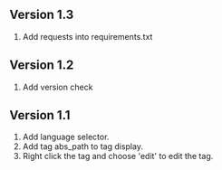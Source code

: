## Version 1.3
1. Add requests into requirements.txt

## Version 1.2
1. Add version check

## Version 1.1
1. Add language selector.
2. Add tag abs_path to tag display.
3. Right click the tag and choose 'edit' to edit the tag.